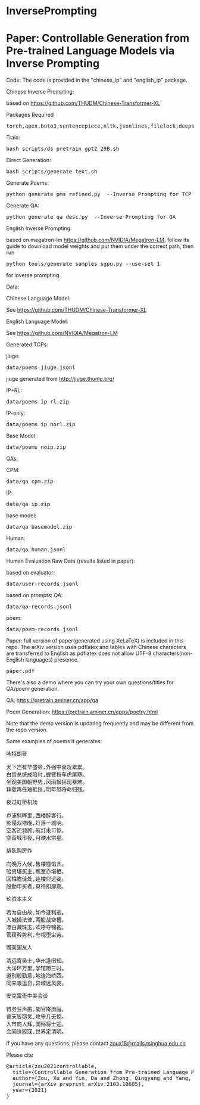 # InversePrompting

# Paper: Controllable Generation from Pre-trained Language Models via Inverse Prompting

Code:
The code is provided in the "chinese_ip" and "english_ip" package.

Chinese Inverse Prompting:

based on https://github.com/THUDM/Chinese-Transformer-XL

Packages Required
<pre>
torch,apex,boto3,sentencepiece,nltk,jsonlines,filelock,deepspeed,pypinyin,pandas
</pre>

Train:
<pre>
bash scripts/ds_pretrain_gpt2_29B.sh
</pre>

Direct Generation:
<pre>
bash scripts/generate_text.sh
</pre>
Generate Poems:
<pre>
python generate_pms_refined.py  --Inverse Prompting for TCP Generation
</pre>
Generate QA:
<pre>
python generate_qa_desc.py  --Inverse Prompting for QA
</pre>
English Inverse Prompting: 

based on megatron-lm https://github.com/NVIDIA/Megatron-LM, follow its guide to download model weights and put them under the correct path, then run
<pre>
python tools/generate_samples_sgpu.py --use-set 1
</pre>
for inverse prompting.

Data:

Chinese Language Model:

See https://github.com/THUDM/Chinese-Transformer-XL

English Language Model:

See https://github.com/NVIDIA/Megatron-LM

Generated TCPs:

jiuge:<pre>data/poems_jiuge.jsonl</pre>
jiuge generated from http://jiuge.thunlp.org/

IP+RL: <pre>data/poems_ip_rl.zip</pre>
IP-only: <pre>data/poems_ip_norl.zip</pre>
Base Model: <pre>data/poems_noip.zip</pre>

QAs:

CPM: <pre>data/qa_cpm.zip</pre>
IP: <pre>data/qa_ip.zip</pre>
base model: <pre>data/qa_basemodel.zip</pre>
Human: <pre>data/qa_human.jsonl</pre>

Human Evaluation Raw Data (results listed in paper): 

based on evaluator: <pre>data/user-records.jsonl</pre>
based on prompts:
QA: <pre>data/qa-records.jsonl</pre>
poem: <pre>data/poem-records.jsonl</pre>

Paper: full version of paper(generated using XeLaTeX) is included in this repo. The arXiv version uses pdflatex and tables with Chinese characters are transferred to English as pdflatex does not allow UTF-8 characters(non-English languages) presence. 
<pre>
paper.pdf
</pre>

There's also a demo where you can try your own questions/titles for QA/poem generation.

QA:
https://pretrain.aminer.cn/app/qa

Poem Generation: 
https://pretrain.aminer.cn/apps/poetry.html

Note that the demo version is updating frequently and may be different from the repo version. 

Some examples of poems it generates:

<pre>
咏特朗普

天下岂有华盛顿,外强中衰叹累累。
白宫总统成陪衬,螳臂挡车虎尾寒。
坐观美国朝野势,风雨飘摇现暴难。
拜登再任难抵挡,明年恐将命归残。
</pre>

<pre>
夜过虹桥机场 

卢浦斜晖里,西楼醉客行。
影侵双塔晚,灯落一城明。
空客还频顾,航灯未可惊。
空留城市夜,月映水帘星。
</pre>

<pre>
排队购房作 

向晚万人候,售楼幢馅齐。
验资堪买主,瞧室亦堪栖。
回柱瞻佳处,连楼仰远姿。
殷勤申买者,莫待扣扉期。
</pre>

<pre>
论资本主义 

若为自由故,如今逐利逃。
入城操法律,两股战空槽。
漂白藏珠玉,欢呼夺锦袍。
管窥矜势利,夸视堕尘劳。
</pre>

<pre>
赠美国友人

清远寄吴士,华州逢旧知。
大洋环万里,学馆阻三时。
道别殷勤意,地连海峤西。
同来艰运日,异域远风姿。
</pre>

<pre>
安克雷奇中美会谈

特务狂声振,朗官降虏庭。
普天皆窃笑,攻守几无惊。
入市商人拜,国殇将士迎。
会同诛狡寇,世界定清明。
</pre>



If you have any questions, please contact zoux18@mails.tsinghua.edu.cn 

Please cite
<pre>
@article{zou2021controllable,
  title={Controllable Generation from Pre-trained Language Models via Inverse Prompting},
  author={Zou, Xu and Yin, Da and Zhong, Qingyang and Yang, Hongxia and Yang, Zhilin and Tang, Jie}, 
  journal={arXiv preprint arXiv:2103.10685},  
  year={2021}  
}
</pre>
